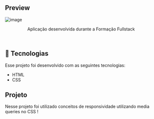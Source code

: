 ## Preview 

![image](https://github.com/user-attachments/assets/cbf6fccd-7b3b-4b23-878b-9f5189bf442b)


<p align="center">
Aplicação desenvolvida durante a Formação Fullstack
</p>
<br>

## 🚀 Tecnologias

Esse projeto foi desenvolvido com as seguintes tecnologias:

- HTML
- CSS

## Projeto

Nesse projeto foi utilizado conceitos de responsividade utilizando media queries no CSS !
